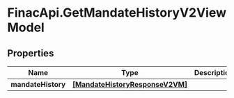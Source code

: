 # FinacApi.GetMandateHistoryV2ViewModel

## Properties
Name | Type | Description | Notes
------------ | ------------- | ------------- | -------------
**mandateHistory** | [**[MandateHistoryResponseV2VM]**](MandateHistoryResponseV2VM.md) |  | [optional] 
